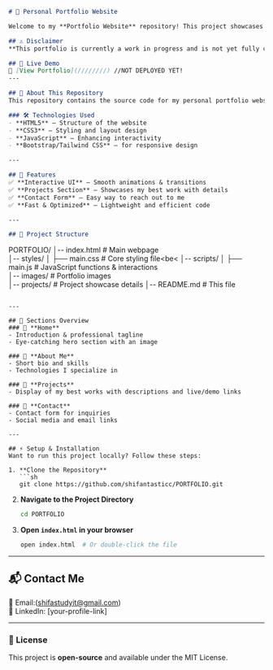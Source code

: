 ```md
# 🌟 Personal Portfolio Website

Welcome to my **Portfolio Website** repository! This project showcases my skills, projects, and experiences in an simple manner.

## ⚠️ Disclaimer
**This portfolio is currently a work in progress and is not yet fully completed. Some features and sections may be incomplete or subject to change.**

## 🎨 Live Demo
🔗 [View Portfolio](////////) //NOT DEPLOYED YET!
---

## 📌 About This Repository
This repository contains the source code for my personal portfolio website. The portfolio is designed to be **clean, modern, and responsive** while highlighting my expertise and projects.

### 🛠️ Technologies Used
- **HTML5** – Structure of the website
- **CSS3** – Styling and layout design
- **JavaScript** – Enhancing interactivity
- **Bootstrap/Tailwind CSS** – for responsive design

---

## 🚀 Features
✅ **Interactive UI** – Smooth animations & transitions  
✅ **Projects Section** – Showcases my best work with details  
✅ **Contact Form** – Easy way to reach out to me  
✅ **Fast & Optimized** – Lightweight and efficient code  

---

## 📂 Project Structure
```
PORTFOLIO/
│-- index.html        # Main webpage<br>
│-- styles/
│   ├── main.css      # Core styling file<be<
│-- scripts/
│   ├── main.js       # JavaScript functions & interactions<br>
│-- images/           # Portfolio images<br>
│-- projects/         # Project showcase details
│-- README.md         # This file
```

---

## 🎯 Sections Overview
### 🔹 **Home**
- Introduction & professional tagline
- Eye-catching hero section with an image

### 🔹 **About Me**
- Short bio and skills
- Technologies I specialize in

### 🔹 **Projects**
- Display of my best works with descriptions and live/demo links

### 🔹 **Contact**
- Contact form for inquiries
- Social media and email links

---

## ⚡ Setup & Installation
Want to run this project locally? Follow these steps:

1. **Clone the Repository**
   ```sh
   git clone https://github.com/shifantasticc/PORTFOLIO.git
   ```
2. **Navigate to the Project Directory**
   ```sh
   cd PORTFOLIO
   ```
3. **Open `index.html` in your browser**
   ```sh
   open index.html  # Or double-click the file
   ```

---

## 📬 Contact Me
📧 Email:(shifastudyit@gmail.com)  
💼 LinkedIn: [your-profile-link]

---

### 📜 License
This project is **open-source** and available under the MIT License.
```
